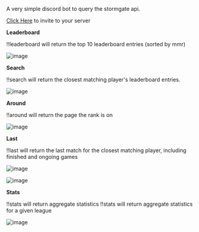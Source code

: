 A very simple discord bot to query the stormgate api.

[Click Here](https://discord.com/oauth2/authorize?&client_id=1204440376262398002&scope=bot) to invite to your server

**Leaderboard**

!!leaderboard will return the top 10 leaderboard entries (sorted by mmr)

![image](https://github.com/joshleblanc/stormgate-world-discord/assets/1729810/b74aef56-95e9-46e2-9d3d-9d102d7bff81)

**Search**

!!search <query> will return the closest matching player's leaderboard entries.

![image](https://github.com/joshleblanc/stormgate-world-discord/assets/1729810/f316a51b-cc56-4e20-aaac-88b6259ce645)

**Around**

!!around <rank> will return the page the rank is on

![image](https://github.com/joshleblanc/stormgate-world-discord/assets/1729810/fdee5b67-e5d1-4c13-b034-a9ecbb67cfd7)

**Last**

!!last <query> will return the last match for the closest matching player, including finished and ongoing games

![image](https://github.com/joshleblanc/stormgate-world-discord/assets/1729810/4f2dce6b-0077-4eaf-9419-68267b1f53dd)

![image](https://github.com/joshleblanc/stormgate-world-discord/assets/1729810/98609c73-1378-4b93-ba48-ef1922bca072)


**Stats**

!!stats will return aggregate statistics
!!stats <league> will return aggregate statistics for a given league

![image](https://github.com/joshleblanc/stormgate-world-discord/assets/1729810/4099f7c0-f1e0-4308-a40f-ae533e46056c)
